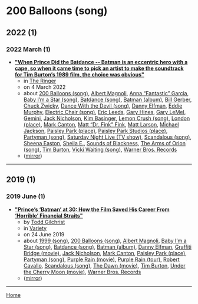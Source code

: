 # 200 Balloons (song)

## 2022 (1)

### 2022 March (1)

 - [**"When Prince Did the Batdance -- Batman is an eccentric hero with a cape, so when it came time to pick an artist to make the soundtrack for Tim Burton’s 1989 film, the choice was obvious"**](https://www.theringer.com/movies/2022/3/4/22960026/prince-batman-soundtrack-oral-history-batdance)
    - in [The Ringer](../../../publications/p-t/the-ringer/index.md)
    - on 4 March 2022
    - about [200 Balloons (song)](../../../topics/song/200-balloons/index.md), [Albert Magnoli](../../../topics/albert-magnoli/index.md), [Anna “Fantastic” Garcia](../../../topics/anna-fantastic-garcia/index.md), [Baby I’m a Star (song)](../../../topics/song/baby-i-m-a-star/index.md), [Batdance (song)](../../../topics/song/batdance/index.md), [Batman (album)](../../../topics/album/batman/index.md), [Bill Gerber](../../../topics/bill-gerber/index.md), [Chuck Zwicky](../../../topics/chuck-zwicky/index.md), [Dance With the Devil (song)](../../../topics/song/dance-with-the-devil/index.md), [Danny Elfman](../../../topics/danny-elfman/index.md), [Eddie Murphy](../../../topics/eddie-murphy/index.md), [Electric Chair (song)](../../../topics/song/electric-chair/index.md), [Eric Leeds](../../../topics/eric-leeds/index.md), [Gary Hines](../../../topics/gary-hines/index.md), [Gary LeMel](../../../topics/gary-lemel/index.md), [Gemini](../../../topics/gemini/index.md), [Jack Nicholson](../../../topics/jack-nicholson/index.md), [Kim Basinger](../../../topics/kim-basinger/index.md), [Lemon Crush (song)](../../../topics/song/lemon-crush/index.md), [London (place)](../../../topics/place/london/index.md), [Mark Canton](../../../topics/mark-canton/index.md), [Matt “Dr. Fink” Fink](../../../topics/matt-dr-fink-fink/index.md), [Matt Larson](../../../topics/matt-larson/index.md), [Michael Jackson](../../../topics/michael-jackson/index.md), [Paisley Park (place)](../../../topics/place/paisley-park/index.md), [Paisley Park Studios (place)](../../../topics/place/paisley-park-studios/index.md), [Partyman (song)](../../../topics/song/partyman/index.md), [Saturday Night Live (TV show)](../../../topics/tv-show/saturday-night-live/index.md), [Scandalous (song)](../../../topics/song/scandalous/index.md), [Sheena Easton](../../../topics/sheena-easton/index.md), [Sheila E.](../../../topics/sheila-e/index.md), [Sounds of Blackness](../../../topics/sounds-of-blackness/index.md), [The Arms of Orion (song)](../../../topics/song/the-arms-of-orion/index.md), [Tim Burton](../../../topics/tim-burton/index.md), [Vicki Waiting (song)](../../../topics/song/vicki-waiting/index.md), [Warner Bros. Records](../../../topics/warner-bros-records/index.md)
    - ([mirror](https://web.archive.org/web/*/https://www.theringer.com/movies/2022/3/4/22960026/prince-batman-soundtrack-oral-history-batdance))

----

## 2019 (1)

### 2019 June (1)

 - [**"Prince’s ‘Batman’ at 30: How the Film Saved His Career From ‘Horrible’ Financial Straits"**](https://variety.com/2019/film/news/prince-batman-at-30-how-film-saved-his-career-1203251356/)
    - by [Todd Gilchrist](../../../authors/todd-gilchrist/index.md)
    - in [Variety](../../../publications/u-z/variety/index.md)
    - on 24 June 2019
    - about [1999 (song)](../../../topics/song/1999/index.md), [200 Balloons (song)](../../../topics/song/200-balloons/index.md), [Albert Magnoli](../../../topics/albert-magnoli/index.md), [Baby I’m a Star (song)](../../../topics/song/baby-i-m-a-star/index.md), [Batdance (song)](../../../topics/song/batdance/index.md), [Batman (album)](../../../topics/album/batman/index.md), [Danny Elfman](../../../topics/danny-elfman/index.md), [Graffiti Bridge (movie)](../../../topics/movie/graffiti-bridge/index.md), [Jack Nicholson](../../../topics/jack-nicholson/index.md), [Mark Canton](../../../topics/mark-canton/index.md), [Paisley Park (place)](../../../topics/place/paisley-park/index.md), [Partyman (song)](../../../topics/song/partyman/index.md), [Purple Rain (movie)](../../../topics/movie/purple-rain/index.md), [Purple Rain (tour)](../../../topics/tour/purple-rain/index.md), [Robert Cavallo](../../../topics/robert-cavallo/index.md), [Scandalous (song)](../../../topics/song/scandalous/index.md), [The Dawn (movie)](../../../topics/movie/the-dawn/index.md), [Tim Burton](../../../topics/tim-burton/index.md), [Under the Cherry Moon (movie)](../../../topics/movie/under-the-cherry-moon/index.md), [Warner Bros. Records](../../../topics/warner-bros-records/index.md)
    - ([mirror](https://web.archive.org/web/*/https://variety.com/2019/film/news/prince-batman-at-30-how-film-saved-his-career-1203251356/))

----

[Home](../index.md)
